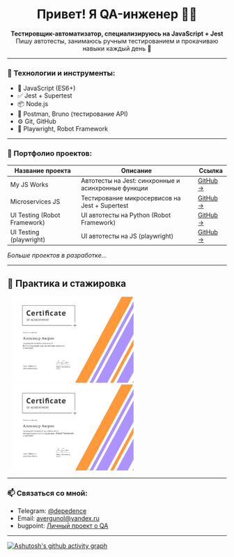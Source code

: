 <h1 align="center">Привет! Я QA-инженер 👨‍💻</h1>

<p align="center">
  <b>Тестировщик-автоматизатор, специализируюсь на JavaScript + Jest</b><br>
  Пишу автотесты, занимаюсь ручным тестированием и прокачиваю навыки каждый день 🚀
</p>

---

### 🧰 Технологии и инструменты:

- 📌 JavaScript (ES6+)
- ✅ Jest + Supertest
- 📦 Node.js
- 📄 Postman, Bruno (тестирование API)
- ⚙️ Git, GitHub
- 🧪 Playwright, Robot Framework

---

### 📂 Портфолио проектов:

| Название проекта             | Описание                                               | Ссылка                                                                     |
|-----------------------------|--------------------------------------------------------|-----------------------------------------------------------------------------|
| My JS Works                 | Автотесты на Jest: синхронные и асинхронные функции    | [GitHub →](https://github.com/depedence/my-js-works)                        |
| Microservices JS            | Тестирование микросервисов на Jest + Supertest         | [GitHub →](https://github.com/depedence/microservices-js)                   |
| UI Testing (Robot Framework)| UI автотесты на Python (Robot Framework)               | [GitHub →](https://github.com/depedence/Portfolio)                          |
| UI Testing (playwright)     | UI автотесты на JS (playwright)                        | [GitHub →](https://github.com/depedence/UI-playwright)                      |

_Больше проектов в разработке..._

---

## 📜 Практика и стажировка

<img src="/certificate-2.jpg" width="280px" hspace="10px" alt="Сертификат об окончании стажировки»">  <img src="/certificate-1.jpg" width="280px" hspace="10px" alt="Сертификат об окончании стажировки»">

---

### 📫 Связаться со мной:

- Telegram: [@depedence](https://t.me/depedence)
- Email: avergunol@yandex.ru
- bugpoint: [Личный проект о QA](https://t.me/bugpointqa)

---

[![Ashutosh's github activity graph](https://activity-graph.herokuapp.com/graph?username=depedence)](https://github.com/ashutosh00710/github-readme-activity-graph)
